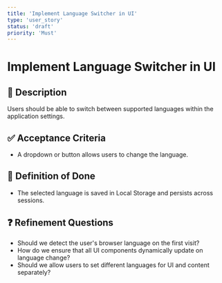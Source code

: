 ```yaml
---
title: 'Implement Language Switcher in UI'
type: 'user_story'
status: 'draft'
priority: 'Must'
---
```


# Implement Language Switcher in UI

## 📌 Description

Users should be able to switch between supported languages within the application settings.

## ✅ Acceptance Criteria

- A dropdown or button allows users to change the language.

## 🎯 Definition of Done

- The selected language is saved in Local Storage and persists across sessions.

## ❓ Refinement Questions

- Should we detect the user's browser language on the first visit?
- How do we ensure that all UI components dynamically update on language change?
- Should we allow users to set different languages for UI and content separately?
